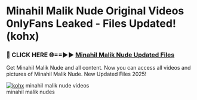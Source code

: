 # Minahil Malik Nude Original Videos 0nlyFans Leaked - Files Updated! (kohx)

<h3>🔴 CLICK HERE 🌐==►► <a href="https://tinyurl.com/5h6xmrr3" rel="nofollow">Minahil Malik Nude Updated Files</a></h3>

Get Minahil Malik Nude and all content. Now you can access all videos and pictures of Minahil Malik Nude. New Updated Files 2025!

[![kohx](https://i.imgur.com/KVD873Z.gif)](https://tinyurl.com/5h6xmrr3)
minahil malik nude videos<br>
minahil malik nudes